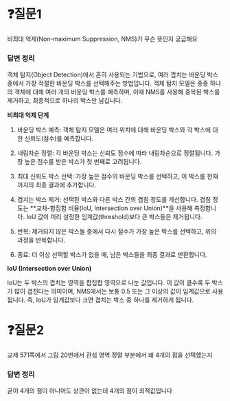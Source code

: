 # ❓질문1

비최대 억제(Non-maximum Suppression, NMS)가 무슨 뜻인지 궁금해요

### 답변 정리

객체 탐지(Object Detection)에서 흔히 사용되는 기법으로, 여러 겹치는 바운딩 박스 중에서 가장 적절한 바운딩 박스를 선택해주는 방법입니다. 객체 탐지 모델은 종종 하나의 객체에 대해 여러 개의 바운딩 박스를 예측하며, 이때 NMS를 사용해 중복된 박스를 제거하고, 최종적으로 하나의 박스만 남깁니다.

**비최대 억제 단계**

1. 바운딩 박스 예측: 객체 탐지 모델은 여러 위치에 대해 바운딩 박스와 각 박스에 대한 신뢰도(점수)를 예측합니다.

2. 내림차순 정렬: 각 바운딩 박스는 신뢰도 점수에 따라 내림차순으로 정렬됩니다. 가장 높은 점수를 받은 박스가 첫 번째로 고려됩니다.

3. 최대 신뢰도 박스 선택: 가장 높은 점수의 바운딩 박스를 선택하고, 이 박스를 현재까지의 최종 결과에 추가합니다.

4. 겹치는 박스 제거: 선택된 박스와 다른 박스 간의 겹침 정도를 계산합니다. 겹침 정도는 **교차-합집합 비율(IoU, Intersection over Union)**을 사용해 측정합니다. IoU 값이 미리 설정한 임계값(threshold)보다 큰 박스들은 제거됩니다.

5. 반복: 제거되지 않은 박스들 중에서 다시 점수가 가장 높은 박스를 선택하고, 위의 과정을 반복합니다.

6. 종료: 더 이상 선택할 박스가 없을 때, 남은 박스들을 최종 결과로 반환합니다.

**IoU (Intersection over Union)**

IoU는 두 박스의 겹치는 영역을 합집합 영역으로 나눈 값입니다. 이 값이 클수록 두 박스가 많이 겹친다는 의미이며, NMS에서는 보통 0.5 또는 그 이상의 값이 임계값으로 사용됩니다. 즉, IoU가 임계값보다 크면 겹치는 박스 중 하나를 제거하게 됩니다.

# ❓질문2

교제 571쪽에서 그림 20번에서 관섬 영역 정렬 부분에서 왜 4개의 점을 선택했는지

### 답변 정리

굳이 4개의 점이 아니어도 상관이 없는데 4개의 점이 최적값입니다

